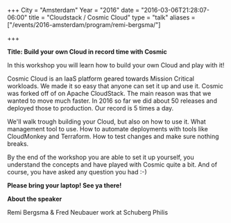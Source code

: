+++
City = "Amsterdam"
Year = "2016"
date = "2016-03-06T21:28:07-06:00"
title = "Cloudstack / Cosmic Cloud"
type = "talk"
aliases = ["/events/2016-amsterdam/program/remi-bergsma/"]

+++

<div class="span-15  ">
  <div class="span-15  last ">
  <p><strong>Title: Build your own Cloud in record time with Cosmic</strong></p>

<p>

<p>In this workshop you will learn how to build your own Cloud and play with it!</p>

<p>Cosmic Cloud is an IaaS platform geared towards Mission Critical workloads. We made it so easy that anyone can set it up and use it. Cosmic was forked off of on Apache CloudStack. The main reason was that we wanted to move much faster. In 2016 so far we did about 50 releases and deployed those to production. Our record is 5 times a day.</p>

<p>We'll walk trough building your Cloud, but also on how to use it. What management tool to use. How to automate deployments with tools like CloudMonkey and Terraform. How to test changes and make sure nothing breaks.</p>

<p>By the end of the workshop you are able to set it up yourself, you understand the concepts and have played with Cosmic quite a bit. And of course, you have asked any question you had :-)</p>

<p><strong>Please bring your laptop! See ya there!</strong></p>

</p>

<p><strong>About the speaker</strong>

<p>Remi Bergsma & Fred Neubauer work at Schuberg Philis</p>

</p>

  </div>
</div>
